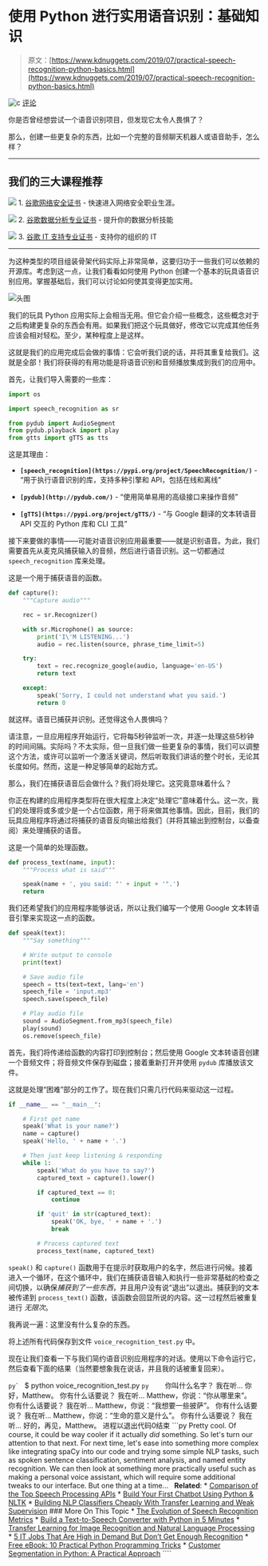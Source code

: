 # 使用 Python 进行实用语音识别：基础知识

> 原文：[https://www.kdnuggets.com/2019/07/practical-speech-recognition-python-basics.html](https://www.kdnuggets.com/2019/07/practical-speech-recognition-python-basics.html)

![c](../Images/3d9c022da2d331bb56691a9617b91b90.png) [评论](#comments)

你是否曾经想尝试一个语音识别项目，但发现它太令人畏惧了？

那么，创建一些更复杂的东西，比如一个完整的音频聊天机器人或语音助手，怎么样？

* * *

## 我们的三大课程推荐

![](../Images/0244c01ba9267c002ef39d4907e0b8fb.png) 1\. [谷歌网络安全证书](https://www.kdnuggets.com/google-cybersecurity) - 快速进入网络安全职业生涯。

![](../Images/e225c49c3c91745821c8c0368bf04711.png) 2\. [谷歌数据分析专业证书](https://www.kdnuggets.com/google-data-analytics) - 提升你的数据分析技能

![](../Images/0244c01ba9267c002ef39d4907e0b8fb.png) 3\. [谷歌 IT 支持专业证书](https://www.kdnuggets.com/google-itsupport) - 支持你的组织的 IT

* * *

为这种类型的项目组装骨架代码实际上非常简单，这要归功于一些我们可以依赖的开源库。考虑到这一点，让我们看看如何使用 Python 创建一个基本的玩具语音识别应用。掌握基础后，我们可以讨论如何使其变得更加实用。

![头图](../Images/c0581b7a709c7285150f2a47121bf610.png)

我们的玩具 Python 应用实际上会相当无用。但它会介绍一些概念，这些概念对于之后构建更复杂的东西会有用。如果我们把这个玩具做好，修改它以完成其他任务应该会相对轻松。至少，某种程度上是这样。

这就是我们的应用完成后会做的事情：它会听我们说的话，并将其重复给我们。这就是全部！我们将获得的有用功能是将语音识别和音频播放集成到我们的应用中。

首先，让我们导入需要的一些库：

```py
import os

import speech_recognition as sr

from pydub import AudioSegment
from pydub.playback import play
from gtts import gTTS as tts

```

这是其理由：

+   **`[speech_recognition](https://pypi.org/project/SpeechRecognition/)`** - “用于执行语音识别的库，支持多种引擎和 API，包括在线和离线”

+   **`[pydub](http://pydub.com/)`** - “使用简单易用的高级接口来操作音频”

+   **`[gTTS](https://pypi.org/project/gTTS/)`** - “与 Google 翻译的文本转语音 API 交互的 Python 库和 CLI 工具”

接下来要做的事情——可能对语音识别应用最重要——就是识别语音。为此，我们需要首先从麦克风捕获输入的音频，然后进行语音识别。这一切都通过 `speech_recognition` 库来处理。

这是一个用于捕获语音的函数。

```py
def capture():
    """Capture audio"""

    rec = sr.Recognizer()

    with sr.Microphone() as source:
        print('I\'M LISTENING...')
        audio = rec.listen(source, phrase_time_limit=5)

    try:
        text = rec.recognize_google(audio, language='en-US')
        return text

    except:
        speak('Sorry, I could not understand what you said.')
        return 0

```

就这样。语音已捕获并识别。还觉得这令人畏惧吗？

请注意，一旦应用程序开始运行，它将每5秒钟监听一次，并逐一处理这些5秒钟的时间间隔。实际吗？不太实际，但一旦我们做一些更复杂的事情，我们可以调整这个方法，或许可以监听一个激活关键词，然后听取我们讲话的整个时长，无论其长度如何。然而，这是一种足够简单的起始方式。

那么，我们在捕获语音后会做什么？我们将处理它。这究竟意味着什么？

你正在构建的应用程序类型将在很大程度上决定“处理它”意味着什么。这一次，我们的处理将或多或少是一个占位函数，用于将来做其他事情。因此，目前，我们的玩具应用程序将通过将捕获的语音反向输出给我们（并将其输出到控制台，以备查阅）来处理捕获的语音。

这是一个简单的处理函数。

```py
def process_text(name, input):
    """Process what is said"""

    speak(name + ', you said: "' + input + '".')
    return

```

我们还希望我们的应用程序能够说话，所以让我们编写一个使用 Google 文本转语音引擎来实现这一点的函数。

```py
def speak(text):
    """Say something"""

    # Write output to console
    print(text)

    # Save audio file
    speech = tts(text=text, lang='en')
    speech_file = 'input.mp3'
    speech.save(speech_file)

    # Play audio file
    sound = AudioSegment.from_mp3(speech_file)
    play(sound)
    os.remove(speech_file)

```

首先，我们将传递给函数的内容打印到控制台；然后使用 Google 文本转语音创建一个音频文件；将音频文件保存到磁盘；接着重新打开并使用 `pydub` 库播放该文件。

这就是处理“困难”部分的工作了。现在我们只需几行代码来驱动这一过程。

```py
if __name__ == "__main__":

    # First get name
    speak('What is your name?')
    name = capture()
    speak('Hello, ' + name + '.')

    # Then just keep listening & responding
    while 1:
        speak('What do you have to say?')
        captured_text = capture().lower()

        if captured_text == 0:
            continue

        if 'quit' in str(captured_text):
            speak('OK, bye, ' + name + '.')
            break

        # Process captured text
        process_text(name, captured_text)

```

`speak()` 和 `capture()` 函数用于在提示时获取用户的名字，然后进行问候。接着进入一个循环，在这个循环中，我们在捕获语音输入和执行一些非常基础的检查之间切换，以确保*捕获到了一些东西*，并且用户没有说“退出”以退出。捕获到的文本被传递到 `process_text()` 函数，该函数会回显所说的内容。这一过程然后被重复进行 *无限次*。

我再说一遍：这里没有什么复杂的东西。

将上述所有代码保存到文件 `voice_recognition_test.py` 中。

现在让我们查看一下与我们简约语音识别应用程序的对话。使用以下命令运行它，然后查看下面的结果（当然要想象我在说话，并且我的话被重复回来）。

```py` ```   $ python voice_recognition_test.py ```py    ``` 你叫什么名字？  我在听...  你好，Matthew。  你有什么话要说？  我在听...  Matthew，你说：“你从哪里来”。  你有什么话要说？  我在听...  Matthew，你说：“我想要一些披萨”。  你有什么话要说？  我在听...  Matthew，你说：“生命的意义是什么”。  你有什么话要说？  我在听...  好的，再见，Matthew。    进程以退出代码0结束 ```py    Pretty cool. Of course, it could be way cooler if it actually *did* something. So let's turn our attention to that next.    For next time, let's ease into something more complex like integrating spaCy into our code and trying some simple NLP tasks, such as spoken sentence classification, sentiment analysis, and named entity recognition.    We can then look at something more practically useful such as making a personal voice assistant, which will require some additional tweaks to our interface. But one thing at a time...      **Related**:    *   [Comparison of the Top Speech Processing APIs](/2018/12/activewizards-comparison-speech-processing-apis.html) *   [Build Your First Chatbot Using Python & NLTK](/2019/05/build-chatbot-python-nltk.html) *   [Building NLP Classifiers Cheaply With Transfer Learning and Weak Supervision](/2019/03/building-nlp-classifiers-cheaply-transfer-learning-weak-supervision.html)     ### More On This Topic    *   [The Evolution of Speech Recognition Metrics](https://www.kdnuggets.com/2022/10/evolution-speech-recognition-metrics.html) *   [Build a Text-to-Speech Converter with Python in 5 Minutes](https://www.kdnuggets.com/2022/09/build-texttospeech-converter-python-5-minutes.html) *   [Transfer Learning for Image Recognition and Natural Language Processing](https://www.kdnuggets.com/2022/01/transfer-learning-image-recognition-natural-language-processing.html) *   [5 IT Jobs That Are High in Demand But Don’t Get Enough Recognition](https://www.kdnuggets.com/5-it-jobs-that-are-high-in-demand-but-dont-get-enough-recognition) *   [Free eBook: 10 Practical Python Programming Tricks](https://www.kdnuggets.com/2023/04/free-ebook-10-practical-python-programming-tricks.html) *   [Customer Segmentation in Python: A Practical Approach](https://www.kdnuggets.com/customer-segmentation-in-python-a-practical-approach) ````

